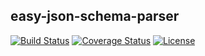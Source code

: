 ## easy-json-schema-parser

[![Build Status](https://travis-ci.org/CuberL/easy-json-schema-parser.svg?branch=master)](https://travis-ci.org/CuberL/easy-json-schema-parser)
[![Coverage Status](https://coveralls.io/repos/github/CuberL/easy-json-schema-parser/badge.svg?branch=master)](https://coveralls.io/github/CuberL/easy-json-schema-parser?branch=master)
[![License](https://img.shields.io/github/license/cuberl/easy-json-schema-parser?color=blue)](https://github.com/CuberL/easy-json-schema-parser/blob/master/LICENSE)